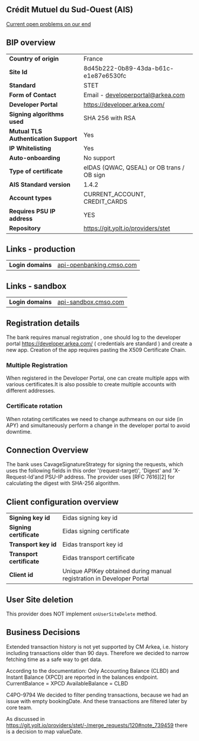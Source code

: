 ## Crédit Mutuel du Sud-Ouest (AIS)

[Current open problems on our end][1]

## BIP overview

|                                       |                                           |
|---------------------------------------|-------------------------------------------|
| **Country of origin**                 | France                                    | 
| **Site Id**                           | 8d45b222-0b89-43da-b61c-e1e87e6530fc      |
| **Standard**                          | STET                                      |
| **Form of Contact**                   | Email - developerportal@arkea.com         |
| **Developer Portal**                  | https://developer.arkea.com/              |
| **Signing algorithms used**           | SHA 256 with RSA                          |
| **Mutual TLS Authentication Support** | Yes                                       |
| **IP Whitelisting**                   | Yes                                       |
| **Auto-onboarding**                   | No support                                |
| **Type of certificate**               | eIDAS (QWAC, QSEAL) or OB trans / OB sign |
| **AIS Standard version**              | 1.4.2                                     |
| **Account types**                     | CURRENT_ACCOUNT, CREDIT_CARDS             |
| **Requires PSU IP address**           | YES                                       |
| **Repository**                        | https://git.yolt.io/providers/stet        |

## Links - production

|                   |                                                      |
|-------------------|------------------------------------------------------|
| **Login domains** | [api-openbanking.cmso.com](api-openbanking.cmso.com) | 

## Links - sandbox

|                   |                                              |
|-------------------|----------------------------------------------|
| **Login domains** | [api-sandbox.cmso.com](api-sandbox.cmso.com) | 

## Registration details

The bank requires manual registration , one should log to the developer portal https://developer.arkea.com/
( credentials are standard ) and create a new app. Creation of the app requires pasting the X509 Certificate Chain.

### Multiple Registration

When registered in the Developer Portal, one can create multiple apps with various certificates.It is also possible
to create multiple accounts with different addresses.

### Certificate rotation

When rotating certificates we need to change authmeans on our side (in APY) and simultaneously perform a change
in the developer portal to avoid downtime.

## Connection Overview

The bank uses CavageSignatureStrategy for signing the requests, which uses the
following fields in this order '(request-target)', 'Digest' and  'X-Request-Id'and PSU-IP address.
The provider uses [RFC 7616][2] for calculating the digest with SHA-256 algorithm.

## Client configuration overview

|                           |                                                                       |
|---------------------------|-----------------------------------------------------------------------|
| **Signing key id**        | Eidas signing key id                                                  | 
| **Signing certificate**   | Eidas signing certificate                                             | 
| **Transport key id**      | Eidas transport key id                                                |
| **Transport certificate** | Eidas transport certificate                                           |
| **Client id**             | Unique APIKey obtained during manual registration in Developer Portal | 

## User Site deletion

This provider does NOT implement `onUserSiteDelete` method.

## Business Decisions

Extended transaction history is not yet supported by CM Arkea, i.e. history including transactions older than 90 days.
Therefore we decided to narrow fetching time as a safe way to get data.

According to the documentation: Only Accounting Balance (CLBD) and Instant Balance (XPCD) are reported in the balances
endpoint.
CurrentBalance = XPCD
AvailableBalance = CLBD

C4PO-9794
We decided to filter pending transactions, because we had an issue with empty bookingDate.
And these transactions are filtered later by core team.

As discussed in https://git.yolt.io/providers/stet/-/merge_requests/120#note_739459 there is a decision to map
valueDate.

[1]: <https://yolt.atlassian.net/issues/?jql=project%3DC4PO%20AND%20component%3DCREDIT_MUTUEL_DU_SUD_OUEST%20AND%20status!%3DDone%20AND%20resolution%3DUnresolved>

[7]: <https://tools.ietf.org/html/rfc7616>
